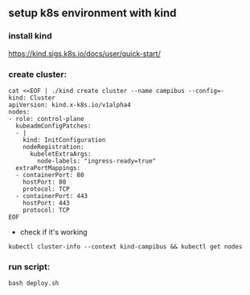 ## setup k8s environment with kind

### install kind

https://kind.sigs.k8s.io/docs/user/quick-start/

### create cluster:

```
cat <<EOF | ./kind create cluster --name campibus --config=-
kind: Cluster
apiVersion: kind.x-k8s.io/v1alpha4
nodes:
- role: control-plane
  kubeadmConfigPatches:
  - |
    kind: InitConfiguration
    nodeRegistration:
      kubeletExtraArgs:
        node-labels: "ingress-ready=true"
  extraPortMappings:
  - containerPort: 80
    hostPort: 80
    protocol: TCP
  - containerPort: 443
    hostPort: 443
    protocol: TCP
EOF
```
- check if it's working

```
kubectl cluster-info --context kind-campibus && kubectl get nodes
```

### run script:

```
bash deploy.sh
```
